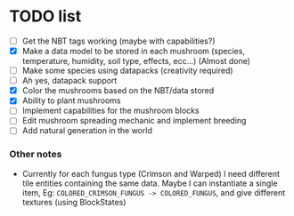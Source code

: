 # **TODO list**
- [ ] Get the NBT tags working (maybe with capabilities?)
- [X] Make a data model to be stored in each mushroom (species, temperature, humidity, soil type, effects, ecc...) (Almost done)
- [ ] Make some species using datapacks (creativity required)
- [ ] Ah yes, datapack support
- [X] Color the mushrooms based on the NBT/data stored
- [X] Ability to plant mushrooms
- [ ] Implement capabilities for the mushroom blocks
- [ ] Edit mushroom spreading mechanic and implement breeding
- [ ] Add natural generation in the world

### Other notes
- Currently for each fungus type (Crimson and Warped) I need different tile entities containing the same data.
Maybe I can instantiate a single item, Eg:
```COLORED_CRIMSON_FUNGUS -> COLORED_FUNGUS```, and give different textures (using BlockStates)
